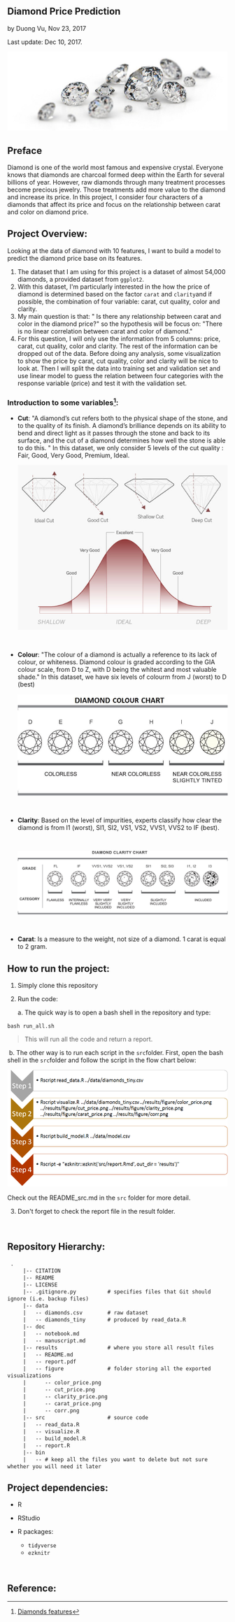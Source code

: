 ## Diamond Price Prediction

by Duong Vu, Nov 23, 2017

Last update: Dec 10, 2017.

![teenager_money](/doc/img/dia.jpg)

## Preface

Diamond is one of the world most famous and expensive crystal. Everyone knows that diamonds are charcoal formed deep within the Earth for several billions of year. However, raw diamonds through many treatment processes become precious jewelry. Those treatments add more value to the diamond and increase its price. In this project, I consider four characters of a diamonds that affect its price and focus on the relationship between carat and color on diamond price.



## Project Overview:

Looking at the data of diamond with 10 features, I want to build a model to predict the diamond price base on its features.

1. The dataset that I am using for this project is a dataset of almost 54,000 diamonds, a provided dataset from `ggplot2`.
2. With this dataset, I'm particularly interested in the how the price of diamond is determined based on the factor `carat` and `clarity`and if possible, the combination of four variable: carat, cut quality, color and clarity.
3. My main question is that: " Is there any relationship between carat and color in the diamond price?" so the hypothesis will be focus on: "There is no linear correlation between carat and color of diamond."
4. For this question, I will only use the information from 5 columns: price, carat, cut quality, color and clarity. The rest of the information can be dropped out of the data. Before doing any analysis, some visualization to show the price by carat, cut quality, color and clarity will be nice to look at. Then I will split the data into training set and validation set and use linear model to guess the relation between four categories with the response variable (price) and test it with the validation set. 



### Introduction to some variables[^1]:

- **Cut**: "A diamond’s cut refers both to the physical shape of the stone, and to the quality of its finish. A diamond’s brilliance depends on its ability to bend and direct light as it passes through the stone and back to its surface, and the cut of a diamond determines how well the stone is able to do this. " In this dataset, we only consider 5 levels of the cut quality : Fair, Good, Very Good, Premium, Ideal.

  ![Cut](doc/img/Cut.jpg)

  ​

- **Colour**: "The colour of a diamond is actually a reference to its lack of colour, or whiteness.  Diamond colour is graded according to the GIA colour scale, from D to Z, with D being the whitest and most valuable shade." In this dataset, we have six levels of colourm from J (worst) to D (best)

  ![Color](doc/img/color-chart.jpg)

  ​

- **Clarity**: Based on the level of impurities, experts classify how clear the diamond is from I1 (worst), SI1, SI2, VS1, VS2, VVS1, VVS2 to IF (best).

  ​

  ![Clarity](doc/img/Clarity.jpg)

  ​

- **Carat**: Is a measure to the weight, not size of a diamond. 1 carat is equal to 2 gram.

## How to run the project:

1. Simply clone this repository

2. Run the code:

   a. The quick way is to open a bash shell in the repository and type:

```
bash run_all.sh
```

> This will run all the code and return a report.

​	b. The other way is to run each script in the `src`folder. First, open the bash shell in  the `src`folder and follow the script in the flow chart below:

![Flowchart](doc/img/flowchart.png)

Check out the README_src.md in the `src` folder for more detail.



3. Don't forget to check the report file in the result folder.

   ​

## Repository Hierarchy:

```
 .
     |-- CITATION
     |-- README 
     |-- LICENSE
     |-- .gitignore.py          # specifies files that Git should ignore (i.e. backup files)
     |-- data
     |   -- diamonds.csv  		# raw dataset
     |   -- diamonds_tiny 		# produced by read_data.R
     |-- doc 
     |   -- notebook.md   
     |   -- manuscript.md       
     |-- results				# where you store all result files
     |   -- README.md 
     |   -- report.pdf
     |   -- figure				# folder storing all the exported visualizations
     |   	-- color_price.png
     |   	-- cut_price.png
     |   	-- clarity_price.png
     |   	-- carat_price.png
     |   	-- corr.png
     |-- src 					# source code
     |   -- read_data.R
     |   -- visualize.R
     |   -- build_model.R
     |   -- report.R
     |-- bin
     |   -- # keep all the files you want to delete but not sure whether you will need it later
```



## Project dependencies:

- R
- RStudio
- R packages:
  - `tidyverse`
  - `ezknitr`

  ​

## Reference:

[^1]: [Diamonds features](http://www.brideswithoutborders.com/articles/diamond-education-understanding-the-4-c%E2%80%99s-and-choosing-the-perfect-stone)